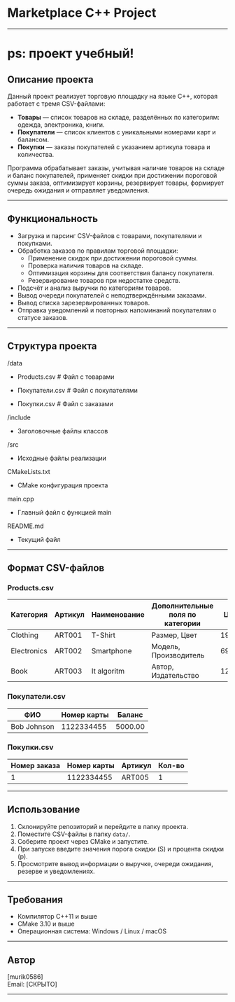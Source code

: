 # Marketplace C++ Project
__________
# ps: проект учебный!
## Описание проекта

Данный проект реализует торговую площадку на языке C++, которая работает с тремя CSV-файлами:

- **Товары** — список товаров на складе, разделённых по категориям: одежда, электроника, книги.
- **Покупатели** — список клиентов с уникальными номерами карт и балансом.
- **Покупки** — заказы покупателей с указанием артикула товара и количества.

Программа обрабатывает заказы, учитывая наличие товаров на складе и баланс покупателей, применяет скидки при достижении пороговой суммы заказа, оптимизирует корзины, резервирует товары, формирует очередь ожидания и отправляет уведомления.

---

## Функциональность

- Загрузка и парсинг CSV-файлов с товарами, покупателями и покупками.
- Обработка заказов по правилам торговой площадки:
    - Применение скидок при достижении пороговой суммы.
    - Проверка наличия товаров на складе.
    - Оптимизация корзины для соответствия балансу покупателя.
    - Резервирование товаров при недостатке средств.
- Подсчёт и анализ выручки по категориям товаров.
- Вывод очереди покупателей с неподтверждёнными заказами.
- Вывод списка зарезервированных товаров.
- Отправка уведомлений и повторных напоминаний покупателям о статусе заказов.

---

## Структура проекта

/data

* Products.csv # Файл с товарами

 * Покупатели.csv # Файл с покупателями

 * Покупки.csv # Файл с заказами

/include 
* Заголовочные файлы классов

/src 
* Исходные файлы реализации

CMakeLists.txt 
* CMake конфигурация проекта

main.cpp 
*  Главный файл с функцией main 

README.md 
* Текущий файл


---

## Формат CSV-файлов

### Products.csv

| Категория   | Артикул | Наименование | Дополнительные поля по категории                          | Цена  | Кол-во на складе |
|-------------|---------|--------------|-----------------------------------------------------------|-------|------------------|
| Clothing    | ART001  | T-Shirt      | Размер, Цвет                                              | 19.99 | 100              |
| Electronics | ART002  | Smartphone   | Модель, Производитель                                     | 699.99| 50               |
| Book        | ART003  | It algoritm  | Автор, Издательство                                       | 12.99 | 200              |

### Покупатели.csv

| ФИО           | Номер карты   | Баланс       |
|---------------|---------------|--------------|
| Bob Johnson   | 1122334455    | 5000.00      |

### Покупки.csv

| Номер заказа | Номер карты | Артикул | Кол-во |
|--------------|-------------|---------|--------|
| 1            | 1122334455  | ART005  | 1      |

---

## Использование

1. Склонируйте репозиторий и перейдите в папку проекта.
2. Поместите CSV-файлы в папку `data/`.
3. Соберите проект через CMake и запустите.
4. При запуске введите значения порога скидки (S) и процента скидки (p).
5. Просмотрите вывод информации о выручке, очереди ожидания, резерве и уведомлениях.

---

## Требования

- Компилятор C++11 и выше
- CMake 3.10 и выше
- Операционная система: Windows / Linux / macOS

---

## Автор

[murik0586]  
Email: [СКРЫТО]

---

